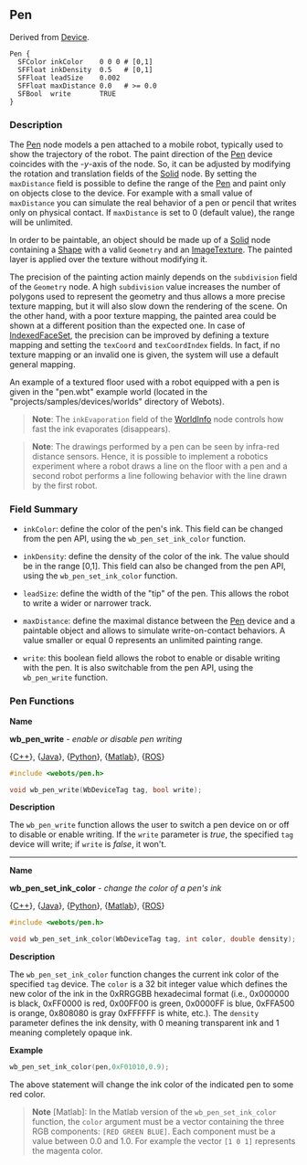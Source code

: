 ## Pen

Derived from [Device](device.md).

```
Pen {
  SFColor inkColor    0 0 0 # [0,1]
  SFFloat inkDensity  0.5   # [0,1]
  SFFloat leadSize    0.002
  SFFloat maxDistance 0.0   # >= 0.0
  SFBool  write       TRUE
}
```

### Description

The [Pen](#pen) node models a pen attached to a mobile robot, typically used to show the trajectory of the robot.
The paint direction of the [Pen](solid.md) device coincides with the *-y*-axis of the node.
So, it can be adjusted by modifying the rotation and translation fields of the [Solid](solid.md) node.
By setting the `maxDistance` field is possible to define the range of the [Pen](#pen) and paint only on objects close to the device.
For example with a small value of `maxDistance` you can simulate the real behavior of a pen or pencil that writes only on physical contact.
If `maxDistance` is set to 0 (default value), the range will be unlimited.

In order to be paintable, an object should be made up of a [Solid](solid.md) node containing a [Shape](shape.md) with a valid `Geometry` and an [ImageTexture](imagetexture.md).
The painted layer is applied over the texture without modifying it.

The precision of the painting action mainly depends on the `subdivision` field of the `Geometry` node.
A high `subdivision` value increases the number of polygons used to represent the geometry and thus allows a more precise texture mapping, but it will also slow down the rendering of the scene.
On the other hand, with a poor texture mapping, the painted area could be shown at a different position than the expected one.
In case of [IndexedFaceSet](indexedfaceset.md), the precision can be improved by defining a texture mapping and setting the `texCoord` and `texCoordIndex` fields.
In fact, if no texture mapping or an invalid one is given, the system will use a default general mapping.

An example of a textured floor used with a robot equipped with a pen is given in the "pen.wbt" example world (located in the "projects/samples/devices/worlds" directory of Webots).

> **Note**: The `inkEvaporation` field of the [WorldInfo](worldinfo.md) node controls how fast the ink evaporates (disappears).

<!-- -->

> **Note**: The drawings performed by a pen can be seen by infra-red distance sensors.
Hence, it is possible to implement a robotics experiment where a robot draws a line on the floor with a pen and a second robot performs a line following behavior with the line drawn by the first robot.

### Field Summary

- `inkColor`: define the color of the pen's ink.
This field can be changed from the pen API, using the `wb_pen_set_ink_color` function.

- `inkDensity`: define the density of the color of the ink.
The value should be in the range [0,1].
This field can also be changed from the pen API, using the `wb_pen_set_ink_color` function.

- `leadSize`: define the width of the "tip" of the pen.
This allows the robot to write a wider or narrower track.

- `maxDistance`: define the maximal distance between the [Pen](#pen) device and a paintable object and allows to simulate write-on-contact behaviors.
A value smaller or equal 0 represents an unlimited painting range.

- `write`: this boolean field allows the robot to enable or disable writing with the pen.
It is also switchable from the pen API, using the `wb_pen_write` function.

### Pen Functions

**Name**

**wb\_pen\_write** - *enable or disable pen writing*

{[C++](cpp-api.md#cpp_pen)}, {[Java](java-api.md#java_pen)}, {[Python](python-api.md#python_pen)}, {[Matlab](matlab-api.md#matlab_pen)}, {[ROS](ros-api.md)}

```c
#include <webots/pen.h>

void wb_pen_write(WbDeviceTag tag, bool write);
```

**Description**

The `wb_pen_write` function allows the user to switch a pen device on or off to disable or enable writing.
If the `write` parameter is *true*, the specified `tag` device will write; if `write` is *false*, it won't.

---

**Name**

**wb\_pen\_set\_ink\_color** - *change the color of a pen's ink*

{[C++](cpp-api.md#cpp_pen)}, {[Java](java-api.md#java_pen)}, {[Python](python-api.md#python_pen)}, {[Matlab](matlab-api.md#matlab_pen)}, {[ROS](ros-api.md)}

```c
#include <webots/pen.h>

void wb_pen_set_ink_color(WbDeviceTag tag, int color, double density);
```

**Description**

The `wb_pen_set_ink_color` function changes the current ink color of the specified `tag` device.
The `color` is a 32 bit integer value which defines the new color of the ink in the 0xRRGGBB hexadecimal format (i.e., 0x000000 is black, 0xFF0000 is red, 0x00FF00 is green, 0x0000FF is blue, 0xFFA500 is orange, 0x808080 is gray 0xFFFFFF is white, etc.).
The `density` parameter defines the ink density, with 0 meaning transparent ink and 1 meaning completely opaque ink.

**Example**

```c
wb_pen_set_ink_color(pen,0xF01010,0.9);
```

The above statement will change the ink color of the indicated pen to some red color.

> **Note** [Matlab]: In the Matlab version of the `wb_pen_set_ink_color` function, the `color` argument must be a vector containing the three RGB components: `[RED GREEN BLUE]`.
Each component must be a value between 0.0 and 1.0.
For example the vector `[1 0 1]` represents the magenta color.
